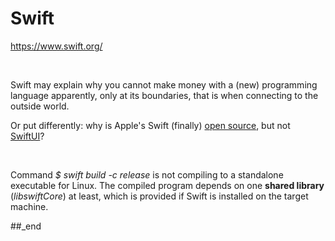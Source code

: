 # Swift

https://www.swift.org/

<br/>

Swift may explain why you cannot make money with a (new) programming language apparently, only at its boundaries, that is when connecting to the outside world.

Or put differently: why is Apple's Swift (finally) [open source](https://github.com/swiftlang), but not [SwiftUI](https://swiftpackageregistry.com/OpenSwiftUIProject/OpenSwiftUI)?

<br/>

Command _$ swift build -c release_ is not compiling to a standalone executable for Linux. The compiled program depends on one **shared library** (_libswiftCore_) at least, which is provided if Swift is installed on the target machine.

##_end
